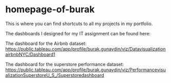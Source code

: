 # homepage-of-burak
This is where you can find shortcuts to all my projects in my portfolio.

The dashboards I designed for my IT assignment can be found here:

The dashboard for the Airbnb dataset:
https://public.tableau.com/app/profile/burak.gunaydin/viz/DatavisualizationairbnbNYC/Dashboard1

The dashboard for the superstore performance dataset:
https://public.tableau.com/app/profile/burak.gunaydin/viz/PerformancevisualizationSuperstoreU_S_/Superstoredashboard
